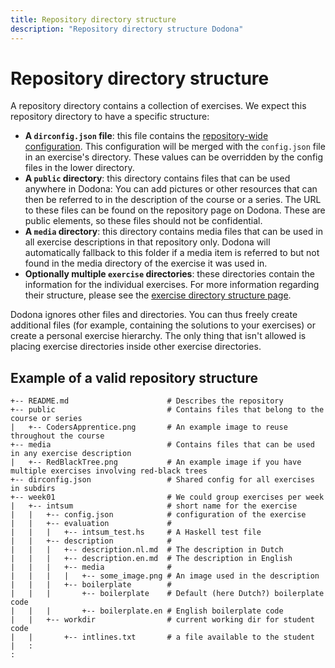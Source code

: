 ```yaml
---
title: Repository directory structure
description: "Repository directory structure Dodona"
---
```


# Repository directory structure

A repository directory contains a collection of exercises. We expect this repository directory to have a specific structure:

- **A `dirconfig.json` file**: this file contains the [repository-wide configuration](/en/references/exercise-config). This configuration will be merged with the `config.json` file in an exercise's directory. These values can be overridden by the config files in the lower directory.
- **A `public` directory**: this directory contains files that can be used anywhere in Dodona:
You can add pictures or other resources that can then be referred to in the description of the course or a series. The URL to these files can be found on the repository page on Dodona. These are public elements, so these files should not be confidential.
- **A `media` directory**: this directory contains media files that can be used in all exercise descriptions in that repository only. Dodona will automatically fallback to this folder if a media item is referred to but not found in the media directory of the exercise it was used in.
- **Optionally multiple `exercise` directories**: these directories contain the information for the individual exercises. For more information regarding their structure, please see the [exercise directory structure page](/en/references/exercise-directory-structure).

Dodona ignores other files and directories. You can thus freely create additional files (for example, containing the solutions to your exercises) or create a personal exercise hierarchy. The only thing that isn't allowed is placing exercise directories inside other exercise directories.

## Example of a valid repository structure

```
+-- README.md                      # Describes the repository
+-- public                         # Contains files that belong to the course or series
|   +-- CodersApprentice.png       # An example image to reuse throughout the course
+-- media                          # Contains files that can be used in any exercise description
|   +-- RedBlackTree.png           # An example image if you have multiple exercises involving red-black trees
+-- dirconfig.json                 # Shared config for all exercises in subdirs
+-- week01                         # We could group exercises per week
|   +-- intsum                     # short name for the exercise
|   |   +-- config.json            # configuration of the exercise
|   |   +-- evaluation             #
|   |   |   +-- intsum_test.hs     # A Haskell test file
|   |   +-- description            #
|   |   |   +-- description.nl.md  # The description in Dutch
|   |   |   +-- description.en.md  # The description in English
|   |   |   +-- media              #
|   |   |   |   +-- some_image.png # An image used in the description
|   |   |   +-- boilerplate        #
|   |   |       +-- boilerplate    # Default (here Dutch?) boilerplate code
|   |   |       +-- boilerplate.en # English boilerplate code
|   |   +-- workdir                # current working dir for student code
|   |       +-- intlines.txt       # a file available to the student
|   :
:
```